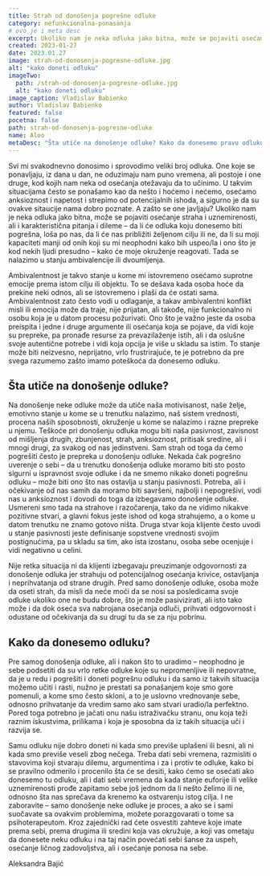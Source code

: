 ```yaml
---
title: Strah od donošenja pogrešne odluke
category: nefunkcionalna-ponasanja
# ovo je i meta desc
excerpt: Ukoliko nam je neka odluka jako bitna, može se pojaviti osećanje straha i uznemirenosti, ali i karakteristična pitanja i dileme...
created: 2023-01-27
date: 2023.01.27
image: strah-od-donosenja-pogresne-odluke.jpg
alt: "kako doneti odluku"
imageTwo:
  path: /strah-od-donosenja-pogresne-odluke.jpg
  alt: "kako doneti odluku"
image_caption: Vladislav Babienko
author: Vladislav Babienko
featured: false
pocetna: false
path: strah-od-donosenja-pogresne-odluke
name: Aloo
metaDesc: "Šta utiče na donošenje odluke? Kako da donesemo pravu odluku? Ambivalentnost, pasivnost i procenjivanje sopstvene vrednosti."
---
```


Svi mi svakodnevno donosimo i sprovodimo veliki broj odluka. One koje se ponavljaju, iz dana u dan, ne oduzimaju nam puno vremena, ali postoje i one druge, kod kojih nam neka od  osećanja otežavaju da to učinimo. U takvim situacijama često se ponašamo kao da nešto i hoćemo  i  nećemo, osećamo anksioznost i napetost i strepimo od potencijalnih ishoda, a sigurno je da su ovakve sitaucije nama dobro poznate. A zašto se one javljaju? Ukoliko nam je neka odluka jako bitna, može se pojaviti osećanje straha i uznemirenosti, ali i karakteristična pitanja i dileme – da li će odluka koju donesemo biti pogrešna, loša po nas, da li će nas približiti željenom cilju ili ne, da li su moji kapaciteti manji od onih koji su mi neophodni kako bih uspeo/la i ono što je kod nekih ljudi presudno – kako će moje okruženje reagovati. Tada se nalazimo u stanju ambivalencije ili dvoumljenja. 

Ambivalentnost je takvo stanje u kome mi istovremeno osećamo suprotne emocije prema  istom  cilju ili objektu. To se dešava  kada osoba hoće da prekine neki odnos, ali se istovremeno i  plaši da će ostati sama. Ambivalentnost zato često vodi u odlaganje, a takav ambivalentni konflikt misli ili emocija može da traje, nije prijatan, ali takođe, nije funkcionalno ni osobu koja je u datom procesu požurivati. Ono što je važno jeste da osoba preispita i jedne i druge argumente ili osećanja koja se pojave, da vidi koje su prepreke, pa pronađe resurse za prevazilaženje istih, ali i da oslušne svoje autentične potrebe i vidi koja opcija je više u skladu sa istim. To stanje može biti neizvesno, neprijatno, vrlo frustrirajuće, te je potrebno da  pre svega razumemo zašto imamo poteškoća da donesemo odluku.

## Šta utiče na donošenje odluke? 

Na donošenje neke odluke može da utiče naša motivisanost, naše želje, emotivno stanje u kome se u trenutku nalazimo, naš sistem vrednosti, procena naših sposobnosti, okruženje u kome se nalazimo i  razne prepreke u njemu. Teškoće pri donošenju odluka mogu biti naša pasivnost, zavisnost od mišljenja drugih, zbunjenost, strah, anksioznost, pritisak sredine, ali i mnogi drugi, za svakog od nas jedinstveni. Sam strah od toga da ćemo pogrešiti često je prepreka u donošenju odluke. Nekada čak pogrešno uverenje o sebi – da u trenutku donošenja odluke moramo biti sto posto sigurni u ispravnost svoje odluke i da ne smemo nikako doneti pogrešnu odluku – može biti ono što nas ostavlja u stanju pasivnosti. Potreba, ali i očekivanje od nas samih da moramo biti savršeni, najbolji i nepogrešivi, vodi nas u anksioznost i dovodi do toga da izbegavamo donošenje odluke. Usmereni smo tada na strahove i razočarenja, tako da ne vidimo nikakve pozitivne stvari, a glavni fokus jeste ishod od koga strahujemo, a o kome u datom trenutku ne znamo gotovo ništa. Druga stvar koja klijente često uvodi u stanje pasivnosti jeste definisanje sopstvene vrednosti svojim postignućima, pa u skladu sa tim, ako ista izostanu, osoba sebe ocenjuje i vidi negativno u celini. 

Nije retka situacija ni da klijenti izbegavaju preuzimanje odgovornosti za donošenje odluka jer strahuju od potencijalnog osećanja krivice, ostavljanja i neprihvatanja od strane drugih. Pred samo donošenje odluke, osoba može da oseti strah, da misli da neće moći da se nosi sa posledicama svoje odluke ukoliko one ne budu dobre, što je može pasivizirati, ali isto tako može i da dok oseća sva nabrojana osećanja odluči, prihvati odgovornost i odustane od očekivanja da su drugi tu da se za nju pobrinu.

## Kako da donesemo odluku?

Pre samog donošenja odluke, ali i nakon što to uradimo – neophodno je sebe podsetiti da su vrlo retke odluke koje su nepromenljive ili nepovratne, da je u redu i pogrešiti i doneti pogrešnu odluku i da samo iz takvih situacija možemo učiti i rasti, nužno je prestati sa ponašanjem koje smo gore pomenuli, a kome smo često skloni, a to je uslovno vrednovanje sebe, odnosno prihvatanje da vredim samo ako sam stvari uradio/la perfektno. Pored toga potrebno je jačati onu našu istraživačku stranu, onu koja teži raznim iskustvima, prilikama i koja je sposobna da iz takih situacija uči i razvija se.

Samu odluku nije dobro doneti ni kada smo previše uplašeni ili besni, ali ni kada smo previše veseli zbog nečega. Treba dati sebi vremena, razmisliti o stavovima koji stvaraju dilemu, argumentima i za i protiv te odluke, kako bi se pravilno odmerilo i  procenilo šta će se desiti, kako ćemo se osećati ako donesemo tu odluku, ali i dati sebi vremena da kada stanje euforije ili velike uznemirenosti prođe zapitamo sebe još jednom da li nešto želimo ili ne, odnosno šta nas sprečava da krenemo ka ostvarenju istog cilja. I ne zaboravite – samo donošenje neke odluke je proces, a ako se i sami suočavate sa ovakvim problemima, možete porazgovarati o tome sa psihoterapeutom. Kroz zajednički rad ćete osvestiti zahteve koje imate prema sebi, prema drugima ili sredini koja vas okružuje, a koji vas ometaju da donesete neku odluku i na taj način povećati sebi šanse za uspeh, osećanje ličnog zadovoljstva, ali i osećanje ponosa na sebe.

Aleksandra Bajić

